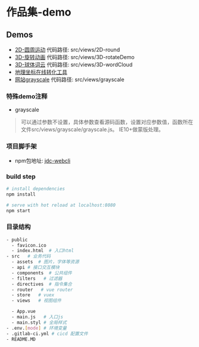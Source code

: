 # 作品集-demo

## Demos
- [2D-圆周运动](https://kongkong99.github.io/sample-reels/#/2d-round) 代码路径: src/views/2D-round
- [3D-旋转动画](https://kongkong99.github.io/sample-reels/#/3d-rotate) 代码路径: src/views/3D-rotateDemo
- [3D-球体词云](https://kongkong99.github.io/sample-reels/#/3d-wordCloud) 代码路径: src/views/3D-wordCloud
- [地理坐标在线转化工具](https://kongkong99.github.io/coordinate)
- [网站grayscale](https://kongkong99.github.io/sample-reels/#/grayscale) 代码路径: src/views/grayscale

### 特殊demo注释
- grayscale
> 可以通过参数不设置，具体参数查看源码函数，设置对应参数值，函数所在文件src/views/grayscale/grayscale.js。 IE10+做蒙版处理。

### 项目脚手架

- npm包地址: [jdc-webcli](https://www.npmjs.com/package/jdc-webcli)

### build step

``` bash
# install dependencies
npm install

# serve with hot reload at localhost:8080
npm start
```

### 目录结构
  ```bash
  - public
    - favicon.ico
    - index.html  # 入口html
  - src   # 业务代码
    - assets  # 图片，字体等资源
    - api # 接口交互模块
    - components  # 公共组件
    - filters   # 过滤器
    - directives  # 指令集合
    - router   # vue router
    - store   # vuex
    - views   # 视图组件

    - App.vue
    - main.js   # 入口js
    - main.styl # 全局样式
  - .env.[mode] # 环境变量
  - .gitlab-ci.yml # cicd 配置文件
  - README.MD
  ```


